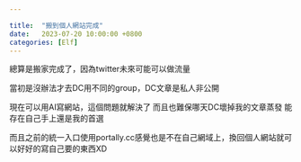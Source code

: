 ```yaml
---

title:  "搬到個人網站完成"
date:   2023-07-20 10:00:00 +0800
categories: [Elf]
---
```


總算是搬家完成了，因為twitter未來可能可以做流量

當初是沒辦法才去DC用不同的group，DC文章是私人非公開

現在可以用AI寫網站，這個問題就解決了
而且也難保哪天DC壞掉我的文章蒸發
能存在自己手上還是我的首選

而且之前的統一入口使用portally.cc感覺也是不在自己網域上，換回個人網站就可以好好的寫自己要的東西XD

